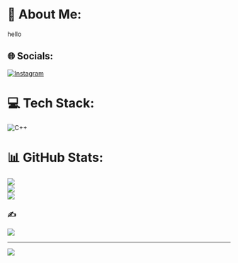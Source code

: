 # 💫 About Me:
hello



## 🌐 Socials:
[![Instagram](https://img.shields.io/badge/Instagram-%23E4405F.svg?logo=Instagram&logoColor=white)](https://instagram.com/dilashaaaaaaa) 

# 💻 Tech Stack:
![C++](https://img.shields.io/badge/c++-%2300599C.svg?style=for-the-badge&logo=c%2B%2B&logoColor=white)
# 📊 GitHub Stats:
![](https://github-readme-stats.vercel.app/api?username=Dilashathakuri&theme=omni&hide_border=false&include_all_commits=false&count_private=false)<br/>
![](https://github-readme-streak-stats.herokuapp.com/?user=Dilashathakuri&theme=omni&hide_border=false)<br/>
![](https://github-readme-stats.vercel.app/api/top-langs/?username=Dilashathakuri&theme=omni&hide_border=false&include_all_commits=false&count_private=false&layout=compact)

### ✍️ 
![](https://quotes-github-readme.vercel.app/api?type=horizontal&theme=tokyonight)

---
[![](https://visitcount.itsvg.in/api?id=Dilashathakuri&icon=0&color=0)](https://visitcount.itsvg.in)
